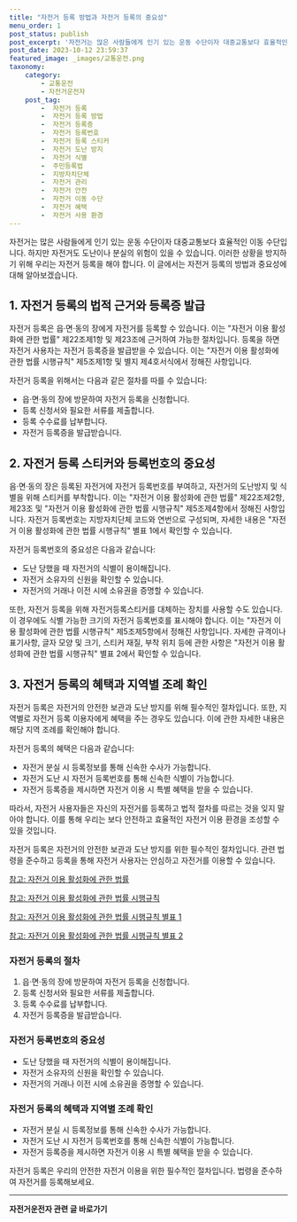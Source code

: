 ```yaml
---
title: "자전거 등록 방법과 자전거 등록의 중요성"
menu_order: 1
post_status: publish
post_excerpt: '자전거는 많은 사람들에게 인기 있는 운동 수단이자 대중교통보다 효율적인 이동 수단입니다. 하지만 자전거도 도난이나 분실의 위험이 있을 수 있습니다. 이러한 상황을 방지하기 위해 우리는 자전거 등록을 해야 합니다. 이 글에서는 자전거 등록의 방법과 중요성에 대해 알아보겠습니다.'
post_date: 2023-10-12 23:59:37
featured_image: _images/교통운전.png
taxonomy:
    category:
        - 교통운전
        - 자전거운전자
    post_tag:
        -  자전거 등록
        -  자전거 등록 방법
        -  자전거 등록증
        -  자전거 등록번호
        -  자전거 등록 스티커
        -  자전거 도난 방지
        -  자전거 식별
        -  주민등록법
        -  지방자치단체
        -  자전거 관리
        -  자전거 안전
        -  자전거 이동 수단
        -  자전거 혜택
        -  자전거 사용 환경
---
```




자전거는 많은 사람들에게 인기 있는 운동 수단이자 대중교통보다 효율적인 이동 수단입니다. 하지만 자전거도 도난이나 분실의 위험이 있을 수 있습니다. 이러한 상황을 방지하기 위해 우리는 자전거 등록을 해야 합니다. 이 글에서는 자전거 등록의 방법과 중요성에 대해 알아보겠습니다.

## 1. 자전거 등록의 법적 근거와 등록증 발급

자전거 등록은 읍·면·동의 장에게 자전거를 등록할 수 있습니다. 이는 "자전거 이용 활성화에 관한 법률" 제22조제1항 및 제23조에 근거하여 가능한 절차입니다. 등록을 하면 자전거 사용자는 자전거 등록증을 발급받을 수 있습니다. 이는 "자전거 이용 활성화에 관한 법률 시행규칙" 제5조제1항 및 별지 제4호서식에서 정해진 사항입니다.

자전거 등록을 위해서는 다음과 같은 절차를 따를 수 있습니다:
- 읍·면·동의 장에 방문하여 자전거 등록을 신청합니다.
- 등록 신청서와 필요한 서류를 제출합니다.
- 등록 수수료를 납부합니다.
- 자전거 등록증을 발급받습니다.

## 2. 자전거 등록 스티커와 등록번호의 중요성

음·면·동의 장은 등록된 자전거에 자전거 등록번호를 부여하고, 자전거의 도난방지 및 식별을 위해 스티커를 부착합니다. 이는 "자전거 이용 활성화에 관한 법률" 제22조제2항, 제23조 및 "자전거 이용 활성화에 관한 법률 시행규칙" 제5조제4항에서 정해진 사항입니다. 자전거 등록번호는 지방자치단체 코드와 연번으로 구성되며, 자세한 내용은 "자전거 이용 활성화에 관한 법률 시행규칙" 별표 1에서 확인할 수 있습니다.

자전거 등록번호의 중요성은 다음과 같습니다:
- 도난 당했을 때 자전거의 식별이 용이해집니다.
- 자전거 소유자의 신원을 확인할 수 있습니다.
- 자전거의 거래나 이전 시에 소유권을 증명할 수 있습니다.

또한, 자전거 등록을 위해 자전거등록스티커를 대체하는 장치를 사용할 수도 있습니다. 이 경우에도 식별 가능한 크기의 자전거 등록번호를 표시해야 합니다. 이는 "자전거 이용 활성화에 관한 법률 시행규칙" 제5조제5항에서 정해진 사항입니다. 자세한 규격이나 표기사항, 글자 모양 및 크기, 스티커 재질, 부착 위치 등에 관한 사항은 "자전거 이용 활성화에 관한 법률 시행규칙" 별표 2에서 확인할 수 있습니다.

## 3. 자전거 등록의 혜택과 지역별 조례 확인

자전거 등록은 자전거의 안전한 보관과 도난 방지를 위해 필수적인 절차입니다. 또한, 지역별로 자전거 등록 이용자에게 혜택을 주는 경우도 있습니다. 이에 관한 자세한 내용은 해당 지역 조례를 확인해야 합니다.

자전거 등록의 혜택은 다음과 같습니다:
- 자전거 분실 시 등록정보를 통해 신속한 수사가 가능합니다.
- 자전거 도난 시 자전거 등록번호를 통해 신속한 식별이 가능합니다.
- 자전거 등록증을 제시하면 자전거 이용 시 특별 혜택을 받을 수 있습니다.

따라서, 자전거 사용자들은 자신의 자전거를 등록하고 법적 절차를 따르는 것을 잊지 말아야 합니다. 이를 통해 우리는 보다 안전하고 효율적인 자전거 이용 환경을 조성할 수 있을 것입니다.

자전거 등록은 자전거의 안전한 보관과 도난 방지를 위한 필수적인 절차입니다. 관련 법령을 준수하고 등록을 통해 자전거 사용자는 안심하고 자전거를 이용할 수 있습니다.

[참고: 자전거 이용 활성화에 관한 법률](https://example.com/자전거_이용_활성화에_관한_법률.pdf)

[참고: 자전거 이용 활성화에 관한 법률 시행규칙](https://example.com/자전거_이용_활성화에_관한_법률_시행규칙.pdf)

[참고: 자전거 이용 활성화에 관한 법률 시행규칙 별표 1](https://example.com/자전거_이용_활성화에_관한_법률_시행규칙_별표1.pdf)

[참고: 자전거 이용 활성화에 관한 법률 시행규칙 별표 2](https://example.com/자전거_이용_활성화에_관한_법률_시행규칙_별표2.pdf)

### 자전거 등록의 절차

1. 읍·면·동의 장에 방문하여 자전거 등록을 신청합니다.
2. 등록 신청서와 필요한 서류를 제출합니다.
3. 등록 수수료를 납부합니다.
4. 자전거 등록증을 발급받습니다.

### 자전거 등록번호의 중요성

- 도난 당했을 때 자전거의 식별이 용이해집니다.
- 자전거 소유자의 신원을 확인할 수 있습니다.
- 자전거의 거래나 이전 시에 소유권을 증명할 수 있습니다.

### 자전거 등록의 혜택과 지역별 조례 확인

- 자전거 분실 시 등록정보를 통해 신속한 수사가 가능합니다.
- 자전거 도난 시 자전거 등록번호를 통해 신속한 식별이 가능합니다.
- 자전거 등록증을 제시하면 자전거 이용 시 특별 혜택을 받을 수 있습니다.

자전거 등록은 우리의 안전한 자전거 이용을 위한 필수적인 절차입니다. 법령을 준수하여 자전거를 등록해보세요.

<!-- wp:separator -->
<hr class="wp-block-separator has-alpha-channel-opacity"/>
<!-- /wp:separator -->

<!-- wp:group {"backgroundColor":"base","layout":{"type":"constrained"}} -->
<div class="wp-block-group has-base-background-color has-background"><!-- wp:paragraph {"align":"center","fontSize":"medium"} -->
<p class="has-text-align-center has-large-font-size"><strong>자전거운전자 관련 글 바로가기</strong></p>
<!-- /wp:paragraph -->


<!-- wp:latest-posts {"categories":[{"id":1713,"count":19,"description":"","link":"https://uknowlaw.com/category/%ec%9e%90%ec%a0%84%ea%b1%b0%ec%9a%b4%ec%a0%84%ec%9e%90/","name":"자전거운전자","slug":"자전거운전자","taxonomy":"category","parent":0,"meta":[],"_links":{"self":[{"href":"https://uknowlaw.com/wp-json/wp/v2/categories/1713"}],"collection":[{"href":"https://uknowlaw.com/wp-json/wp/v2/categories"}],"about":[{"href":"https://uknowlaw.com/wp-json/wp/v2/taxonomies/category"}],"wp:post_type":[{"href":"https://uknowlaw.com/wp-json/wp/v2/posts?categories=1713"}],"curies":[{"name":"wp","href":"https://api.w.org/{rel}","templated":true}]}}],"postsToShow":100,"excerptLength":28,"postLayout":"grid","columns":2,"featuredImageAlign":"left","featuredImageSizeSlug":"large","fontSize":18px} /--></div>
<!-- /wp:group -->